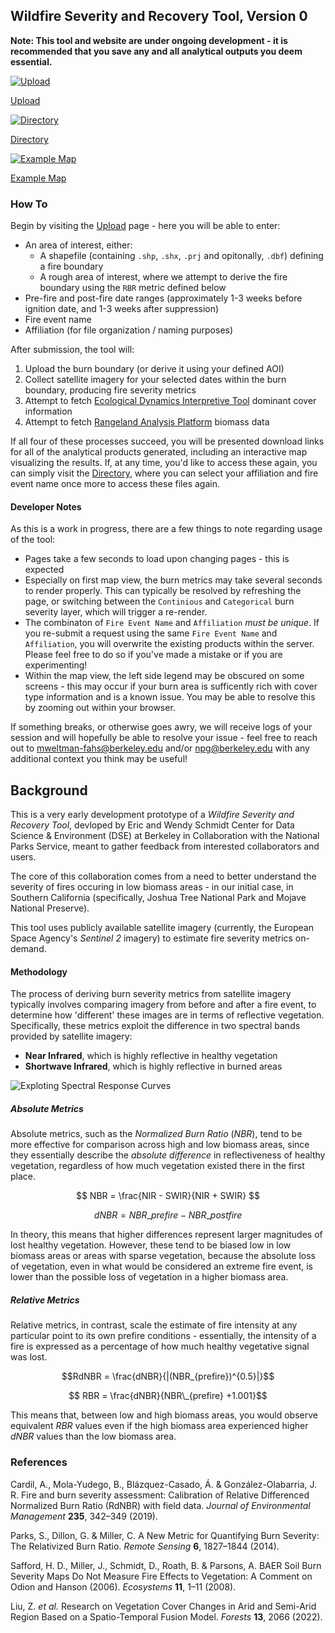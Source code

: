 ## Wildfire Severity and Recovery Tool, Version 0

**Note: This tool and website are under ongoing development - it is recommended that you save any and all analytical outputs you deem essential.**

<div class="center-flexbox">
    <a href="/upload">
        <img src="static/home/upload.png" alt="Upload" class="nav-icon" />
        <p>Upload</p>
    </a>
    <a href="/directory">
        <img src="static/home/directory.png" alt="Directory" class="nav-icon"/>
        <p>Directory</p>
    </a>
    <a href="/map/DSE/Geology/rbr">
        <img src="static/home/map.png" alt="Example Map" class="nav-icon"/>
        <p>Example Map</p>
    </a>
</div>

### How To

Begin by visiting the [Upload](/upload) page - here you will be able to enter:

- An area of interest, either:
  - A shapefile (containing `.shp`, `.shx`, `.prj` and opitonally, `.dbf`) defining a fire boundary
  - A rough area of interest, where we attempt to derive the fire boundary using the `RBR` metric defined below
- Pre-fire and post-fire date ranges (approximately 1-3 weeks before ignition date, and 1-3 weeks after suppression)
- Fire event name
- Affiliation (for file organization / naming purposes)

After submission, the tool will:

1. Upload the burn boundary (or derive it using your defined AOI)
2. Collect satellite imagery for your selected dates within the burn boundary, producing fire severity metrics
3. Attempt to fetch [Ecological Dynamics Interpretive Tool](https://edit.jornada.nmsu.edu/) dominant cover information
4. Attempt to fetch [Rangeland Analysis Platform](https://rangelands.app/rap/) biomass data

If all four of these processes succeed, you will be presented download links for all of the analytical products generated, including an interactive map visualizing the results. If, at any time, you'd like to access these again, you can simply visit the [Directory](/directory), where you can select your affiliation and fire event name once more to access these files again.

#### Developer Notes

As this is a work in progress, there are a few things to note regarding usage of the tool:

- Pages take a few seconds to load upon changing pages - this is expected
- Especially on first map view, the burn metrics may take several seconds to render properly. This can typically be resolved by refreshing the page, or switching between the `Continious` and `Categorical` burn severity layer, which will trigger a re-render.
- The combinaton of `Fire Event Name` and `Affiliation` _must be unique_. If you re-submit a request using the same `Fire Event Name` and `Affiliation`, you will overwrite the existing products within the server. Please feel free to do so if you've made a mistake or if you are experimenting!
- Within the map view, the left side legend may be obscured on some screens - this may occur if your burn area is sufficently rich with cover type information and is a known issue. You may be able to resolve this by zooming out within your browser.

If something breaks, or otherwise goes awry, we will receive logs of your session and will hopefully be able to resolve your issue - feel free to reach out to [mweltman-fahs@berkeley.edu](mailto:mweltman-fahs@berkeley.edu) and/or [npg@berkeley.edu](mailto:npg@berkeley.edu) with any additional context you think may be useful!

## Background

This is a very early development prototype of a _Wildfire Severity and Recovery Tool_, devloped by Eric and Wendy Schmidt Center for Data Science & Environment (DSE) at Berkeley in Collaboration with the National Parks Service, meant to gather feedback from interested collaborators and users.

The core of this collaboration comes from a need to better understand the severity of fires occuring in low biomass areas - in our initial case, in Southern California (specifically, Joshua Tree National Park and Mojave National Preserve).

This tool uses publicly available satellite imagery (currently, the European Space Agency's _Sentinel 2_ imagery) to estimate fire severity metrics on-demand.

#### Methodology

The process of deriving burn severity metrics from satellite imagery typically involves comparing imagery from before and after a fire event, to determine how 'different' these images are in terms of reflective vegetation. Specifically, these metrics exploit the difference in two spectral bands provided by satellite imagery:

- **Near Infrared**, which is highly reflective in healthy vegetation
- **Shortwave Infrared**, which is highly reflective in burned areas

![Exploting Spectral Response Curves](static/home/nir_swir.jpg)

##### Absolute Metrics

Absolute metrics, such as the _Normalized Burn Ratio_ ($NBR$), tend to be more effective for comparison across high and low biomass areas, since they essentially describe the _absolute difference_ in reflectiveness of healthy vegetation, regardless of how much vegetation existed there in the first place.

$$ NBR = \frac{NIR - SWIR}{NIR + SWIR} $$

$$ dNBR = NBR\_{prefire} - NBR\_{postfire} $$

In theory, this means that higher differences represent larger magnitudes of lost healthy vegetation. However, these tend to be biased low in low biomass areas or areas with sparse vegetation, because the absolute loss of vegetation, even in what would be considered an extreme fire event, is lower than the possible loss of vegetation in a higher biomass area.

##### Relative Metrics

Relative metrics, in contrast, scale the estimate of fire intensity at any particular point to its own prefire conditions - essentially, the intensity of a fire is expressed as a percentage of how much healthy vegetative signal was lost.

$$RdNBR = \frac{dNBR}{|(NBR_{prefire})^{0.5}|}$$

$$ RBR = \frac{dNBR}{NBR\_{prefire} +1.001}$$

This means that, between low and high biomass areas, you would observe equivalent $RBR$ values even if the high biomass area experienced higher $dNBR$ values than the low biomass area.

### References

Cardil, A., Mola-Yudego, B., Blázquez-Casado, Á. & González-Olabarria, J. R. Fire and burn severity assessment: Calibration of Relative Differenced Normalized Burn Ratio (RdNBR) with field data. _Journal of Environmental Management_ **235**, 342–349 (2019).

Parks, S., Dillon, G. & Miller, C. A New Metric for Quantifying Burn Severity: The Relativized Burn Ratio. _Remote Sensing_ **6**, 1827–1844 (2014).

Safford, H. D., Miller, J., Schmidt, D., Roath, B. & Parsons, A. BAER Soil Burn Severity Maps Do Not Measure Fire Effects to Vegetation: A Comment on Odion and Hanson (2006). _Ecosystems_ **11**, 1–11 (2008).

Liu, Z. _et al._ Research on Vegetation Cover Changes in Arid and Semi-Arid Region Based on a Spatio-Temporal Fusion Model. _Forests_ **13**, 2066 (2022).
